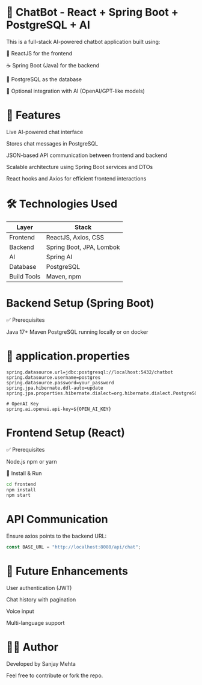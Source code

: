 # 🧠 ChatBot - React + Spring Boot + PostgreSQL + AI

This is a full-stack AI-powered chatbot application built using:

🔧 ReactJS for the frontend

☕ Spring Boot (Java) for the backend

🐘 PostgreSQL as the database

🤖 Optional integration with AI (OpenAI/GPT-like models)


# 🚀 Features

Live AI-powered chat interface

Stores chat messages in PostgreSQL

JSON-based API communication between frontend and backend

Scalable architecture using Spring Boot services and DTOs

React hooks and Axios for efficient frontend interactions


# 🛠️ Technologies Used

| Layer       | Stack                        |
| ----------- | ---------------------------- |
| Frontend    | ReactJS, Axios, CSS          |
| Backend     | Spring Boot, JPA, Lombok     |
| AI          | Spring AI                    |
| Database    | PostgreSQL                   |
| Build Tools | Maven, npm                   |


# Backend Setup (Spring Boot)

✅ Prerequisites

Java 17+
Maven
PostgreSQL running locally or on docker


# 📄 application.properties

```properties
spring.datasource.url=jdbc:postgresql://localhost:5432/chatbot
spring.datasource.username=postgres
spring.datasource.password=your_password
spring.jpa.hibernate.ddl-auto=update
spring.jpa.properties.hibernate.dialect=org.hibernate.dialect.PostgreSQLDialect

# OpenAI Key
spring.ai.openai.api-key=${OPEN_AI_KEY}
```

# Frontend Setup (React)

✅ Prerequisites

Node.js
npm or yarn

🔧 Install & Run

```bash
cd frontend
npm install
npm start
```

# API Communication

Ensure axios points to the backend URL:

```js
const BASE_URL = "http://localhost:8080/api/chat";
```

# 🧩 Future Enhancements

User authentication (JWT)

Chat history with pagination

Voice input

Multi-language support

# 👨‍💻 Author

Developed by Sanjay Mehta

Feel free to contribute or fork the repo.








